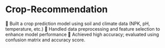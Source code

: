 # Crop-Recommendation
 Built a crop prediction model using soil and climate data (NPK, pH, temperature, etc.)   Handled data preprocessing and feature selection to enhance model performance   Achieved high accuracy; evaluated using confusion matrix and accuracy score. 
